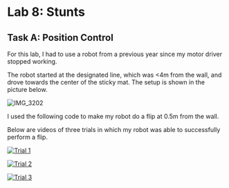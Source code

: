 # Lab 8: Stunts

## Task A: Position Control

For this lab, I had to use a robot from a previous year since my motor driver stopped working. 

The robot started at the designated line, which was <4m from the wall, and drove towards the center of the sticky mat. The setup is shown in the picture below.

![IMG_3202](https://user-images.githubusercontent.com/123786420/231438345-684adfb5-c913-4458-a7bd-7e5af1433ef8.jpg)

I used the following code to make my robot do a flip at 0.5m from the wall.

<script src="https://gist.github.com/sarika2446/51485a629df627ade8af4f6ed2402c3a.js"></script>

Below are videos of three trials in which my robot was able to successfully perform a flip.

[![Trial 1](https://img.youtube.com/vi/EDp8gBolsIw/0.jpg)](https://www.youtube.com/watch?v=EDp8gBolsIw "Trial 1")

[![Trial 2](https://img.youtube.com/vi/TwxNxdsbZzk/0.jpg)](https://www.youtube.com/watch?v=TwxNxdsbZzk "Trial 2")

[![Trial 3](https://img.youtube.com/vi/sxPPAM8m-3o/0.jpg)](https://www.youtube.com/watch?v=sxPPAM8m-3o "Trial 3")
